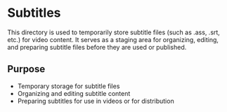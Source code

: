 # Subtitles

This directory is used to temporarily store subtitle files (such as .ass, .srt, etc.) for video content. It serves as a staging area for organizing, editing, and preparing subtitle files before they are used or published.

## Purpose

- Temporary storage for subtitle files
- Organizing and editing subtitle content
- Preparing subtitles for use in videos or for distribution